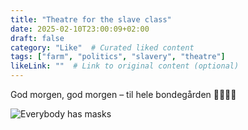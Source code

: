 ```yaml
---
title: "Theatre for the slave class"
date: 2025-02-10T23:00:09+02:00
draft: false
category: "Like"  # Curated liked content
tags: ["farm", "politics", "slavery", "theatre"]
likeLink: ""  # Link to original content (optional)
---
```

God morgen, god morgen – til hele bondegården 🚜🐄🐖🐔

![Everybody has masks](/img/like/politics.jpg)